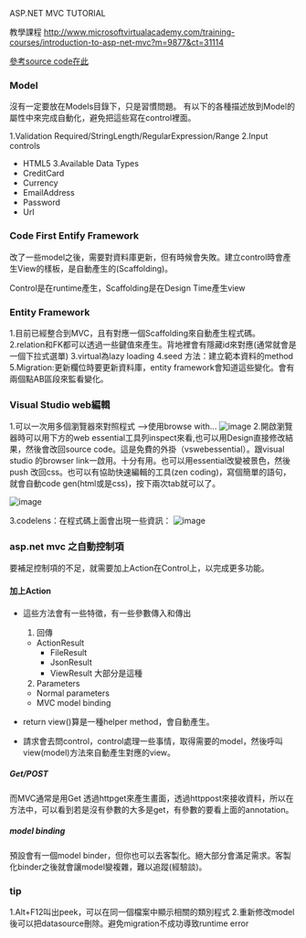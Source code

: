 

ASP.NET MVC TUTORIAL

教學課程
http://www.microsoftvirtualacademy.com/training-courses/introduction-to-asp-net-mvc?m=9877&ct=31114

[參考source code在此][1]


### Model
沒有一定要放在Models目錄下，只是習慣問題。
有以下的各種描述放到Model的屬性中來完成自動化，避免把這些寫在control裡面。

1.Validation
Required/StringLength/RegularExpression/Range
2.Input controls
- HTML5
3.Available Data Types
- CreditCard
- Currency
- EmailAddress
- Password
- Url

### Code First Entify Framework
改了一些model之後，需要對資料庫更新，但有時候會失敗。建立control時會產生View的樣板，是自動產生的(Scaffolding)。

Control是在runtime產生，Scaffolding是在Design Time產生view

### Entity Framework
1.目前已經整合到MVC，且有對應一個Scaffolding來自動產生程式碼。
2.relation和FK都可以透過一些鍵值來產生。背地裡會有隱藏id來對應(通常就會是一個下拉式選單)
3.virtual為lazy loading
4.seed 方法：建立範本資料的method
5.Migration:更新欄位時要更新資料庫，entity framework會知道這些變化。會有兩個點AB區段來監看變化。

### Visual Studio web編輯
1.可以一次用多個瀏覽器來對照程式
--\>使用browse with...
![image][image-1]
2.開啟瀏覽器時可以用下方的web essential工具列inspect來看,也可以用Design直接修改結果，然後會改回source code。這是免費的外掛（vswebessential）。跟visual studio 的browser link一啟用。十分有用。也可以用essential改變被景色，然後push 改回css。也可以有協助快速編輯的工具(zen coding)，寫個簡單的語句，就會自動code gen(html或是css)，按下兩次tab就可以了。

![image][image-2]

3.codelens：在程式碼上面會出現一些資訊：
![image][image-3]


### asp.net mvc 之自動控制項
要補足控制項的不足，就需要加上Action在Control上，以完成更多功能。
#### 加上Action
- 這些方法會有一些特徵，有一些參數傳入和傳出
	1. 回傳
	- ActionResult
		 - FileResult
		- JsonResult
		- ViewResult 大部分是這種
	2. Parameters
	- Normal parameters
	- MVC model binding

- return view()算是一種helper method，會自動產生。
- 請求會去問control，control處理一些事情，取得需要的model，然後呼叫view(model)方法來自動產生對應的view。

##### Get/POST
而MVC通常是用Get 透過httpget來產生畫面，透過httppost來接收資料，所以在方法中，可以看到若是沒有參數的大多是get，有參數的要看上面的annotation。

##### model binding
預設會有一個model binder，但你也可以去客製化。絕大部分會滿足需求。客製化binder之後就會讓model變複雜，難以追蹤(經驗談)。

### tip
1.Alt+F12叫出peek，可以在同一個檔案中顯示相關的類別程式
2.重新修改model後可以把datasource刪除。避免migration不成功導致runtime error

[1]:	http://aka.ms/mva-mvc-source

[image-1]:	https://farm8.staticflickr.com/7430/16384734065_f93f98913a_o.png
[image-2]:	https://farm8.staticflickr.com/7342/16194655748_c2359a8705_o.png
[image-3]:	https://farm8.staticflickr.com/7430/16384734065_f93f98913a_o.png